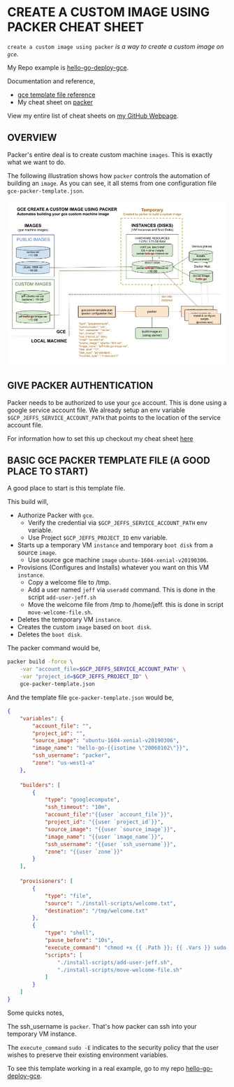 # CREATE A CUSTOM IMAGE USING PACKER CHEAT SHEET

`create a custom image using packer` _is a way
to create a custom image on `gce`._

My Repo example is [hello-go-deploy-gce](https://github.com/JeffDeCola/hello-go-deploy-gce).

Documentation and reference,

* [gce template file reference](https://www.packer.io/docs/builders/googlecompute.html)
* My cheat sheet on
  [packer](https://github.com/JeffDeCola/my-cheat-sheets/tree/master/software/operations-tools/orchestration/builds-deployment-containers/packer-cheat-sheet)

View my entire list of cheat sheets on
[my GitHub Webpage](https://jeffdecola.github.io/my-cheat-sheets/).

## OVERVIEW

Packer's entire deal is to create custom machine `images`.
This is exactly what we want to do.

The following illustration shows how `packer` controls the automation of
building an `image`.  As you can see, it all stems from one
configuration file `gce-packer-template.json`.

![IMAGE -  google compute engine create custom image packer - IMAGE](../../../../docs/pics/gce-create-custom-image-packer.jpg)

## GIVE PACKER AUTHENTICATION

Packer needs to be authorized to use your `gce` account.
This is done using a google service account file. We already setup an env
variable `$GCP_JEFFS_SERVICE_ACCOUNT_PATH` that points to the
location of the service account file.

For information how to set this up checkout my cheat sheet
[here](https://github.com/JeffDeCola/my-cheat-sheets/tree/master/software/service-providers/google-cloud-platform-cheat-sheet#create-a-service-account-key)

## BASIC GCE PACKER TEMPLATE FILE (A GOOD PLACE TO START)

A good place to start is this template file.

This build will,

* Authorize Packer with `gce`.
  * Verify the credential via `$GCP_JEFFS_SERVICE_ACCOUNT_PATH` env variable.
  * Use Project `$GCP_JEFFS_PROJECT_ID` env variable.
* Starts up a temporary VM `instance`  and temporary `boot disk`
  from a source `image`.
  * Use source gce machine `image` `ubuntu-1604-xenial-v20190306`.
* Provisions (Configures and Installs) whatever you want on
  this VM `instance`.
  * Copy a welcome file to /tmp.
  * Add a user named `jeff` via `useradd` command.
    This is done in the script `add-user-jeff.sh`
  * Move the welcome file from /tmp to /home/jeff.
    this is done in script `move-welcome-file.sh`.
* Deletes the temporary VM `instance`.
* Creates the custom `image` based on `boot disk`.
* Deletes the `boot disk`.

The packer command would be,

```bash
packer build -force \
    -var "account_file=$GCP_JEFFS_SERVICE_ACCOUNT_PATH" \
    -var "project_id=$GCP_JEFFS_PROJECT_ID" \
    gce-packer-template.json
```

And the template file `gce-packer-template.json` would be,

```json
{
    "variables": {
        "account_file": "",
        "project_id": "",
        "source_image": "ubuntu-1604-xenial-v20190306",
        "image_name": "hello-go-{{isotime \"20060102\"}}",
        "ssh_username": "packer",
        "zone": "us-west1-a"
    },

    "builders": [
        {
            "type": "googlecompute",
            "ssh_timeout": "10m",
            "account_file":"{{user `account_file`}}",
            "project_id": "{{user `project_id`}}",
            "source_image": "{{user `source_image`}}",
            "image_name": "{{user `image_name`}}",
            "ssh_username": "{{user `ssh_username`}}",
            "zone": "{{user `zone`}}"
        }
    ],

    "provisioners": [
        {
            "type": "file",
            "source": "./install-scripts/welcome.txt",
            "destination": "/tmp/welcome.txt"
        },
        {
            "type": "shell",
            "pause_before": "10s",
            "execute_command": "chmod +x {{ .Path }}; {{ .Vars }} sudo -E {{ .Path }}",
            "scripts": [
                "./install-scripts/add-user-jeff.sh",
                "./install-scripts/move-welcome-file.sh"
            ]
        }
    ]
}
```

Some quicks notes,

The ssh_username is `packer`.  That's how packer can ssh
into your temporary VM instance.

The `execute_command` `sudo -E` indicates to the security
policy that the user wishes to preserve their existing
environment variables.

To see this template working in a real example, go to my repo
[hello-go-deploy-gce](https://github.com/JeffDeCola/hello-go-deploy-gce).
